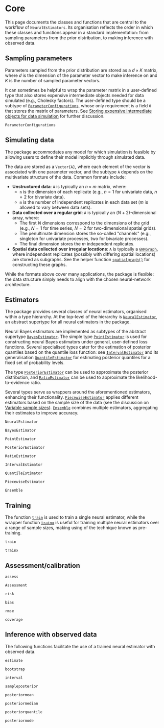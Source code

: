 # Core

This page documents the classes and functions that are central to the workflow of `NeuralEstimators`. Its organisation reflects the order in which these classes and functions appear in a standard implementation: from sampling parameters from the prior distribution, to making inference with observed data.

## Sampling parameters

Parameters sampled from the prior distribution are stored as a $d \times K$ matrix, where $d$ is the dimension of the parameter vector to make inference on and $K$ is the number of sampled parameter vectors. 

It can sometimes be helpful to wrap the parameter matrix in a user-defined type that also stores expensive intermediate objects needed for data simulated (e.g., Cholesky factors). The user-defined type should be a subtype of [`ParameterConfigurations`](@ref), whose only requirement is a field `θ` that stores the matrix of parameters. See [Storing expensive intermediate objects for data simulation](@ref) for further discussion.   

```@docs
ParameterConfigurations
```

## Simulating data

The package accommodates any model for which simulation is feasible by allowing users to define their model implicitly through simulated data.

The data are stored as a `Vector{A}`, where each element of the vector is associated with one parameter vector, and the subtype `A` depends on the multivariate structure of the data. Common formats include:

* **Unstructured data**: `A` is typically an $n \times m$ matrix, where:
    * ``n`` is the dimension of each replicate (e.g., $n=1$ for univariate data, $n=2$ for bivariate data).  
    * ``m`` is the number of independent replicates in each data set ($m$ is allowed to vary between data sets). 
* __Data collected over a regular grid__: `A` is typically an ($N + 2$)-dimensional array, where: 
    * The first $N$ dimensions correspond to the dimensions of the grid (e.g., $N = 1$ for time series, $N = 2$ for two-dimensional spatial grids). 
    * The penultimate dimension stores the so-called "channels" (e.g., singleton for univariate processes, two for bivariate processes). 
    * The final dimension stores the $m$ independent replicates. 
* **Spatial data collected over irregular locations**: `A` is typically a [`GNNGraph`](https://carlolucibello.github.io/GraphNeuralNetworks.jl/dev/api/gnngraph/#GraphNeuralNetworks.GNNGraphs.GNNGraph), where independent replicates (possibly with differing spatial locations) are stored as subgraphs. See the helper function [`spatialgraph()`](@ref) for constructing these graphs. 

While the formats above cover many applications, the package is flexible: the data structure simply needs to align with the chosen neural-network architecture. 

## Estimators

The package provides several classes of neural estimators, organised within a type hierarchy. At the top-level of the hierarchy is [`NeuralEstimator`](@ref), an abstract supertype for all neural estimators in the package. 

Neural Bayes estimators are implemented as subtypes of the abstract supertype [`BayesEstimator`](@ref). The simple type [`PointEstimator`](@ref) is used for constructing neural Bayes estimators under general, user-defined loss functions. Several specialised types cater for the estimation of posterior quantiles based on the quantile loss function: see [`IntervalEstimator`](@ref) and its generalisation [`QuantileEstimator`](@ref) for estimating posterior quantiles for a fixed set of probability levels. 

The type [`PosteriorEstimator`](@ref) can be used to approximate the posterior distribution, and [`RatioEstimator`](@ref) can be used to approximate the likelihood-to-evidence ratio.

Several types serve as wrappers around the aforementioned estimators, enhancing their functionality. [`PiecewiseEstimator`](@ref) applies different estimators based on the sample size of the data (see the discussion on [Variable sample sizes](@ref)). [`Ensemble`](@ref) combines multiple estimators, aggregating their estimates to improve accuracy.


```@docs
NeuralEstimator

BayesEstimator

PointEstimator

PosteriorEstimator

RatioEstimator

IntervalEstimator

QuantileEstimator

PiecewiseEstimator

Ensemble
```


## Training

The function [`train`](@ref) is used to train a single neural estimator, while the wrapper function [`trainx`](@ref) is useful for training multiple neural estimators over a range of sample sizes, making using of the technique known as pre-training.

```@docs
train

trainx
```


## Assessment/calibration

```@docs
assess

Assessment

risk

bias

rmse

coverage
```

## Inference with observed data

The following functions facilitate the use of a trained neural estimator with observed data. 

```@docs
estimate

bootstrap

interval

sampleposterior

posteriormean 

posteriormedian

posteriorquantile

posteriormode
```
